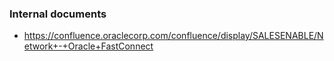 ### Internal documents
- https://confluence.oraclecorp.com/confluence/display/SALESENABLE/Network+-+Oracle+FastConnect
